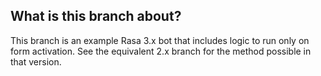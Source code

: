 ## What is this branch about?

This branch is an example Rasa 3.x bot that includes logic to run only on form activation. See the equivalent 2.x branch for the method possible in that version. 
